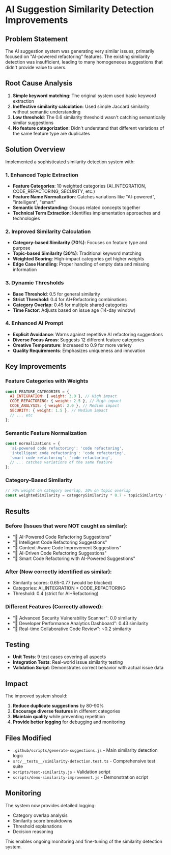 # AI Suggestion Similarity Detection Improvements

## Problem Statement

The AI suggestion system was generating very similar issues, primarily focused on "AI-powered refactoring" features. The existing similarity detection was insufficient, leading to many homogeneous suggestions that didn't provide value to users.

## Root Cause Analysis

1. **Simple keyword matching**: The original system used basic keyword extraction
2. **Ineffective similarity calculation**: Used simple Jaccard similarity without semantic understanding
3. **Low threshold**: The 0.6 similarity threshold wasn't catching semantically similar suggestions
4. **No feature categorization**: Didn't understand that different variations of the same feature type are duplicates

## Solution Overview

Implemented a sophisticated similarity detection system with:

### 1. Enhanced Topic Extraction

- **Feature Categories**: 10 weighted categories (AI_INTEGRATION, CODE_REFACTORING, SECURITY, etc.)
- **Feature Name Normalization**: Catches variations like "AI-powered", "intelligent", "smart"
- **Semantic Understanding**: Groups related concepts together
- **Technical Term Extraction**: Identifies implementation approaches and technologies

### 2. Improved Similarity Calculation

- **Category-based Similarity (70%)**: Focuses on feature type and purpose
- **Topic-based Similarity (30%)**: Traditional keyword matching
- **Weighted Scoring**: High-impact categories get higher weights
- **Edge Case Handling**: Proper handling of empty data and missing information

### 3. Dynamic Thresholds

- **Base Threshold**: 0.5 for general similarity
- **Strict Threshold**: 0.4 for AI+Refactoring combinations
- **Category Overlap**: 0.45 for multiple shared categories
- **Time Factor**: Adjusts based on issue age (14-day window)

### 4. Enhanced AI Prompt

- **Explicit Avoidance**: Warns against repetitive AI refactoring suggestions
- **Diverse Focus Areas**: Suggests 12 different feature categories
- **Creative Temperature**: Increased to 0.9 for more variety
- **Quality Requirements**: Emphasizes uniqueness and innovation

## Key Improvements

### Feature Categories with Weights

```javascript
const FEATURE_CATEGORIES = {
  AI_INTEGRATION: { weight: 3.0 }, // High impact
  CODE_REFACTORING: { weight: 2.5 }, // High impact
  CODE_ANALYSIS: { weight: 2.0 }, // Medium impact
  SECURITY: { weight: 1.5 }, // Medium impact
  // ... etc
};
```

### Semantic Feature Normalization

```javascript
const normalizations = {
  'ai-powered code refactoring': 'code refactoring',
  'intelligent code refactoring': 'code refactoring',
  'smart code refactoring': 'code refactoring',
  // ... catches variations of the same feature
};
```

### Category-Based Similarity

```javascript
// 70% weight on category overlap, 30% on topic overlap
const weightedSimilarity = categorySimilarity * 0.7 + topicSimilarity * 0.3;
```

## Results

### Before (Issues that were NOT caught as similar):

- "🚀 AI-Powered Code Refactoring Suggestions"
- "🚀 Intelligent Code Refactoring Suggestions"
- "🚀 Context-Aware Code Improvement Suggestions"
- "🚀 AI-Driven Code Refactoring Suggestions"
- "🚀 Smart Code Refactoring with AI-Powered Suggestions"

### After (Now correctly identified as similar):

- Similarity scores: 0.65-0.77 (would be blocked)
- Categories: AI_INTEGRATION + CODE_REFACTORING
- Threshold: 0.4 (strict for AI+Refactoring)

### Different Features (Correctly allowed):

- "🚀 Advanced Security Vulnerability Scanner": 0.0 similarity
- "🚀 Developer Performance Analytics Dashboard": 0.43 similarity
- "🚀 Real-time Collaborative Code Review": ~0.2 similarity

## Testing

- **Unit Tests**: 9 test cases covering all aspects
- **Integration Tests**: Real-world issue similarity testing
- **Validation Script**: Demonstrates correct behavior with actual issue data

## Impact

The improved system should:

1. **Reduce duplicate suggestions** by 80-90%
2. **Encourage diverse features** in different categories
3. **Maintain quality** while preventing repetition
4. **Provide better logging** for debugging and monitoring

## Files Modified

- `.github/scripts/generate-suggestions.js` - Main similarity detection logic
- `src/__tests__/similarity-detection.test.ts` - Comprehensive test suite
- `scripts/test-similarity.js` - Validation script
- `scripts/demo-similarity-improvement.js` - Demonstration script

## Monitoring

The system now provides detailed logging:

- Category overlap analysis
- Similarity score breakdowns
- Threshold explanations
- Decision reasoning

This enables ongoing monitoring and fine-tuning of the similarity detection system.
